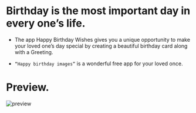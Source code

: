 # Birthday is the most important day in every one’s life.

- The app Happy Birthday Wishes gives you a unique opportunity to make your loved one’s day special by creating a beautiful birthday card along with a Greeting.

- `“Happy birthday images”` is a wonderful free app for your loved once.

# Preview.

![preview](preview/preview.gif)